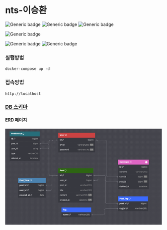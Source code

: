# nts-이승환


![Generic badge](https://img.shields.io/badge/Java-17-critical.svg)
![Generic badge](https://img.shields.io/badge/hibernate-5.6.9-black.svg)
![Generic badge](https://img.shields.io/badge/SpringBoot-2.6.8-br.svg)

![Generic badge](https://img.shields.io/badge/mysql-8.0.34-blue.svg)

![Generic badge](https://img.shields.io/badge/NodeJs-18.17.0-green.svg)
![Generic badge](https://img.shields.io/badge/React-18.2-blue.svg) 


### 실행방법

```shell
docker-compose up -d
```

### 접속방법

```shell
http://localhost
```

### [DB 스키마](./DB_Schema.md)

#### [ERD 페이지](https://dbdiagram.io/d/6572df2356d8064ca0a3ad9c)
![img.png](./resource/img.png)
